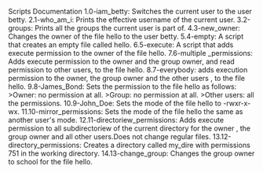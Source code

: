 Scripts Documentation
1.0-iam_betty: Switches the current user to the user betty.
2.1-who_am_i: Prints the effective username of the current user.
3.2-groups: Prints all the groups the current user is part of.
4.3-new_owner: Changes the owner of the file hello to the user betty.
5.4-empty: A script that creates an empty file called hello.
6.5-execute: A script that adds execute permission to the owner of the file hello.
7.6-multiple _permissions: Adds execute permission to the owner and the group owner, and read permission to other users, to the file hello.
8.7-everybody: adds execution permission to the owner, the group owner and the other users , to the file hello.
9.8-James_Bond: Sets the permission to the file hello as follows:
		>Owner: no permission at all.
		>Group: no permission at all.
		>Other users: all the permissions.
10.9-John_Doe: Sets the mode of the file hello to -rwxr-x-wx.
11.10-mirror_permissions: Sets the mode of the file hello the same as another user's mode.
12.11-directoriew_permissions: Adds execute permission to all subdirectoriew of the current directory for the owner , the group owner and all other users.Does not change regular files.
13.12-directory_permissions: Creates a directory called my_dire with permissions 751 in the working directory.
14.13-change_group: Changes the group owner to school for the file hello.
